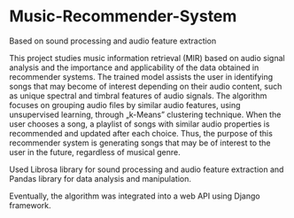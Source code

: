 # Music-Recommender-System
Based on sound processing and audio feature extraction 

This project studies music information retrieval (MIR) based on audio signal analysis and the importance and applicability of the data obtained in recommender systems. The trained model assists the user in identifying songs that may become of interest depending on their audio content, such as unique spectral and timbral features of audio signals. The algorithm focuses on grouping audio files by similar audio features, using unsupervised learning, through „k-Means” clustering technique. When the user chooses a song, a playlist of songs with similar audio properties is recommended and updated after each choice. Thus, the purpose of this recommender system is generating songs that may be of interest to the user in the future, regardless of musical genre.

Used Librosa library for sound processing and audio feature extraction and Pandas library for data analysis and manipulation.

Eventually, the algorithm was integrated into a web API using Django framework.
